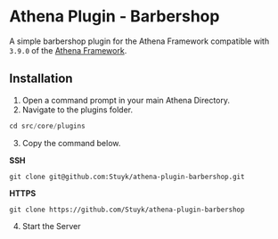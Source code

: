 # Athena Plugin - Barbershop

A simple barbershop plugin for the Athena Framework compatible with `3.9.0` of the [Athena Framework](https://athenaframework.com/).

## Installation

1. Open a command prompt in your main Athena Directory.
2. Navigate to the plugins folder.

```ts
cd src/core/plugins
```

3. Copy the command below.

**SSH**

```
git clone git@github.com:Stuyk/athena-plugin-barbershop.git
```

**HTTPS**
```
git clone https://github.com/Stuyk/athena-plugin-barbershop
```

4. Start the Server
